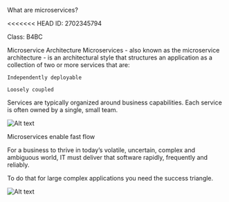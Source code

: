 What are microservices?

<<<<<<< HEAD
ID: 2702345794

Class: B4BC

Microservice Architecture
Microservices - also known as the microservice architecture - is an architectural style that structures an application as a collection of two or more services that are:

    Independently deployable

    Loosely coupled

Services are typically organized around business capabilities. Each service is often owned by a single, small team.

![Alt text](https://microservices.io/i/home-page/home-page-microservices-teams-subdomains.png)

Microservices enable fast flow

For a business to thrive in today’s volatile, uncertain, complex and ambiguous world, IT must deliver that software rapidly, frequently and reliably.

To do that for large complex applications you need the success triangle.

![Alt text](https://microservices.io/i/home-page/home-page-SuccessTriangle_Fast_Flow_Small.png)
